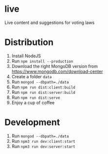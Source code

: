 # live
Live content and suggestions for voting laws

# Distribution

1. Install NodeJS
2. Run `npm install --production`
3. Download the right MongoDB version from https://www.mongodb.com/download-center
4. Create a folder `data`
5. Run `mongod --dbpath=./data`
6. Run `npm run dist:client:build`
7. Run `npm run dist:server:build`
8. Run `npm run dist:serve`
9. Enjoy a cup of coffee

# Development
1. Run `mongod --dbpath=./data`
2. Run `npm3 run dev:client:start`
3. Run `npm3 run dev:server:start`
